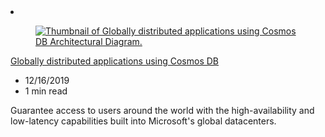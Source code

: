 <!-- This file is automatically generated by build/architectures/build_index.py. Any updates will be lost. -->

<!-- markdownlint-disable MD033 -->

<li class="grid-item item-column" data-categories="Databases Management and Governance ">
<article class="card">
    <div class="card-header has-margin-bottom-none" aria-hidden="true">
        <figure class="image diagram has-height-175 has-overflow-hidden level">
            <a href="/azure/architecture/solution-ideas/articles/globally-distributed-mission-critical-applications-using-cosmos-db"><img src="/azure/architecture/browse/thumbs/globally-distributed-mission-critical-applications-using-cosmos-db.png" class="diagram" alt="Thumbnail of Globally distributed applications using Cosmos DB Architectural Diagram." data-linktype="relative-path"></a>
        </figure>
    </div>
    <div class="card-content">
        <a class="card-content-title has-margin-top-none" href="/azure/architecture/solution-ideas/articles/globally-distributed-mission-critical-applications-using-cosmos-db">
            <p>Globally distributed applications using Cosmos DB</p>
        </a>
        <ul class="card-content-metadata">
            <li>12/16/2019</li>
            <li>1 min read</li>
        </ul>
        <p class="card-content-description">Guarantee access to users around the world with the high-availability and low-latency capabilities built into Microsoft's global datacenters.</p>
        <div class="bottom-to-top-fade is-hidden-mobile"></div>
    </div>
</article>
</li>
